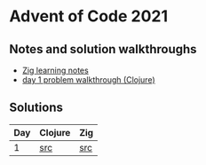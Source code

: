 # Advent of Code 2021

## Notes and solution walkthroughs

* [Zig learning notes](./zig/notes.md)
* [day 1 problem walkthrough (Clojure)](./clojure/day01.md)

## Solutions

| Day | Clojure                                | Zig                        |
|-----|----------------------------------------|----------------------------|
| 1   | [src](./clojure/src/aoc2021/day01.clj) | [src](./zig/src/day01.zig) |